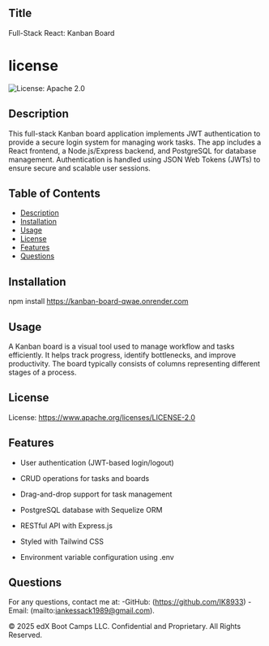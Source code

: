 ## Title
Full-Stack React: Kanban Board

# license 
![License: Apache 2.0](https://img.shields.io/badge/License-Apache_2.0-green.svg)

## Description
This full-stack Kanban board application implements JWT authentication to provide a secure login system for managing work tasks. The app includes a React frontend, a Node.js/Express backend, and PostgreSQL for database management. Authentication is handled using JSON Web Tokens (JWTs) to ensure secure and scalable user sessions.

## Table of Contents
- [Description](#description)
- [Installation](#installation)
- [Usage](#usage)
- [License](#license)
- [Features](#features)
- [Questions](#questions)


## Installation
npm install
https://kanban-board-qwae.onrender.com

## Usage
A Kanban board is a visual tool used to manage workflow and tasks efficiently. It helps track progress, identify bottlenecks, and improve productivity. The board typically consists of columns representing different stages of a process.

## License
License: https://www.apache.org/licenses/LICENSE-2.0

## Features
  * User authentication (JWT-based login/logout)

  * CRUD operations for tasks and boards

  * Drag-and-drop support for task management

  * PostgreSQL database with Sequelize ORM

  * RESTful API with Express.js

  * Styled with Tailwind CSS

  * Environment variable configuration using .env

## Questions
For any questions, contact me at:
-GitHub: (https://github.com/IK8933)
-Email: (mailto:iankessack1989@gmail.com).

© 2025 edX Boot Camps LLC. Confidential and Proprietary. All Rights Reserved.
